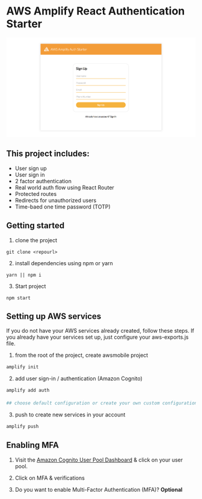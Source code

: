 # AWS Amplify React Authentication Starter

![](hero.png)

## This project includes:    
- User sign up
- User sign in
- 2 factor authentication
- Real world auth flow using React Router
- Protected routes
- Redirects for unauthorized users
- Time-baed one time password (TOTP)    

## Getting started    

1. clone the project    

```
git clone <repourl>
```

2. install dependencies using npm or yarn    

```
yarn || npm i
```

3. Start project    

```
npm start
```

## Setting up AWS services    
If you do not have your AWS services already created, follow these steps. If you already have your services set up, just configure your aws-exports.js file.    

1. from the root of the project, create awsmobile project    

```sh
amplify init
```

2. add user sign-in / authentication (Amazon Cognito)    

```sh
amplify add auth

## choose default configuration or create your own custom configuration
```

3. push to create new services in your account

```sh
amplify push
```

## Enabling MFA

1. Visit the [Amazon Cognito User Pool Dashboard](https://console.aws.amazon.com/cognito/users) & click on your user pool.

2. Click on MFA & verifications

3. Do you want to enable Multi-Factor Authentication (MFA)? __Optional__